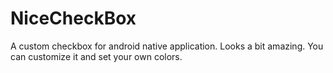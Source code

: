 # NiceCheckBox
A custom checkbox for android native application. Looks a bit amazing. You can customize it and set your own colors.
